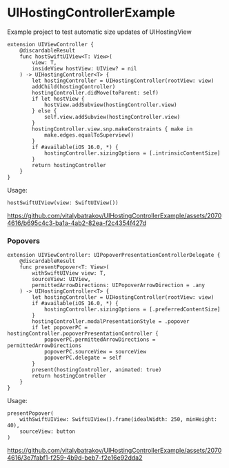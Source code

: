 # UIHostingControllerExample
Example project to test automatic size updates of UIHostingView

```
extension UIViewController {
    @discardableResult
    func hostSwiftUIView<T: View>(
        view: T,
        insideView hostView: UIView? = nil
    ) -> UIHostingController<T> {
        let hostingController = UIHostingController(rootView: view)
        addChild(hostingController)
        hostingController.didMove(toParent: self)
        if let hostView {
            hostView.addSubview(hostingController.view)
        } else {
            self.view.addSubview(hostingController.view)
        }
        hostingController.view.snp.makeConstraints { make in
            make.edges.equalToSuperview()
        }
        if #available(iOS 16.0, *) {
            hostingController.sizingOptions = [.intrinsicContentSize]
        }
        return hostingController
    }
}
```

Usage:
```
hostSwiftUIView(view: SwiftUIView())
```

https://github.com/vitalybatrakov/UIHostingControllerExample/assets/20704616/b695c4c3-ba1a-4ab2-82ea-f2c4354f427d


### Popovers
```
extension UIViewController: UIPopoverPresentationControllerDelegate {
    @discardableResult
    func presentPopover<T: View>(
        withSwiftUIView view: T,
        sourceView: UIView,
        permittedArrowDirections: UIPopoverArrowDirection = .any
    ) -> UIHostingController<T> {
        let hostingController = UIHostingController(rootView: view)
        if #available(iOS 16.0, *) {
            hostingController.sizingOptions = [.preferredContentSize]
        }
        hostingController.modalPresentationStyle = .popover
        if let popoverPC = hostingController.popoverPresentationController {
            popoverPC.permittedArrowDirections = permittedArrowDirections
            popoverPC.sourceView = sourceView
            popoverPC.delegate = self
        }
        present(hostingController, animated: true)
        return hostingController
    }
}
```

Usage:
```
presentPopover(
    withSwiftUIView: SwiftUIView().frame(idealWidth: 250, minHeight: 40),
    sourceView: button
)
```


https://github.com/vitalybatrakov/UIHostingControllerExample/assets/20704616/3e7fabf1-f259-4b9d-beb7-f2e16e92dda2



